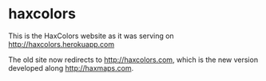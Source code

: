 haxcolors
===

This is the HaxColors website as it was serving on http://haxcolors.herokuapp.com

The old site now redirects to http://haxcolors.com, which is the new version
developed along http://haxmaps.com.
